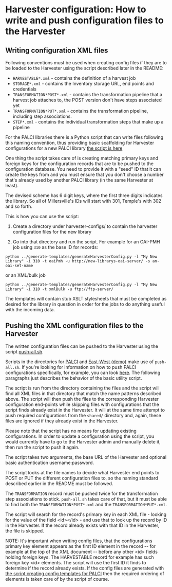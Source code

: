 # Harvester configuration: How to write and push configuration files to the Harvester

## Writing configuration XML files

Following conventions must be used when creating config files if they are to be loaded to the Harvester using the script described later in the README:

- `HARVESTABLE*.xml`  - contains the definition of a harvest job
- `STORAGE*.xml` - contains the Inventory storage URL, end points and credentials
- `TRANSFORMATION*POST*.xml` - contains the transformation pipeline that a harvest job attaches to, the POST version don't have steps associated yet
- `TRANSFORMATION*PUT*.xml` - contains the transformation pipeline, including step associations.
- `STEP*.xml` - contains the individual transformation steps that make up a pipeline

For the PALCI libraries there is a Python script that can write files following this naming convention, thus providing basic scaffolding for Harvester configurations for a new PALCI library [the script is here](../../palci/harvester-configs/generate-templates/generateHarvesterConfig.py)

One thing the script takes care of is creating matching primary keys and foreign keys for the configuration records that are to be pushed to the configuration database. You need to provide it with a "seed" ID that it can create the keys from and you must ensure that you don't choose a number that's already used by another PALCI library (in the same Harvester at least).

The devised scheme has 6 digit keys, where the first three digits indicates the library. So all of Millersville's IDs will start with 301, Temple's with 302 and so forth.

This is how you can use the script:

1) Create a directory under harvester-configs/ to contain the harvester configuration files for the new library

2) Go into that directory and run the script. For example for an OAI-PMH job using `310` as the base ID for records:

  `python ../generate-templates/generateHarvesterConfig.py -l "My New Library" -i 310 -t oaiPmh -u http://new-librarys-oai-server/ -s an-oai-set-name`

or an XML/bulk job

  `python ../generate-templates/generateHarvesterConfig.py -l "My New Library" -i 310 -t xmlBulk -u ftp://ftp-server/`

The templates will contain stub XSLT stylesheets that must be completed as desired for the library in question in order for the jobs to do anything useful with the incoming data.

## Pushing the XML configuration files to the Harvester
The written configuration files can be pushed to the Harvester using the script [push-all.sh](push-all.sh). 

Scripts in the directories for [PALCI](/palci/harvester-configs) and [East-West (demo)](/east-west/harvesting) make use of `push-all.sh`. If you're looking for information on how to push PALCI configurations specifically, for example, you can look [here](/palci/README.md). The following paragraphs just describes the behavior of the basic utility script.

The script is run from the directory containing the files and the script will find all XML files in that directory that match the name patterns described above. The script will then push the files to the corresponding Harvester configuration end-points while skipping files with configurations that the script finds already exist in the Harvester. It will at the same time attempt to push required configurations from the `shared/` directory and, again, these files are ignored if they already exist in the Harvester. 

Please note that the script has no means for updating existing configurations. In order to update a configuration using the script, you would currently have to go to the Harvester admin and manually delete it, then run the script to push it again. 

The script takes two arguments, the base URL of the Harvester and optional basic authentication username:password.

The script looks at the file names to decide what Harvester end points to POST or PUT the different configuration files to, so the naming standard described earlier in the README must be followed. 

The `TRANSFORMATION` record must be pushed twice for the transformation step associations to stick. `push-all.sh` takes care of that, but it must be able to find both the `TRANSFORMATION*POST*.xml` and the `TRANSFORMATION*PUT*.xml`.

The script will search for the record's primary key in each XML file - looking for the value of the field &lt;id&gt;&lt;/id&gt; - and use that to look up the record by ID in the Harvester. If the record already exists with that ID in the Harvester, the file is skipped.

NOTE: It's important when writing config files, that the configurations primary key element appears as the first ID element in the record -- for example at the top of the XML document -- before any other &lt;id&gt; fields holding foreign keys. The HARVESTABLE record for example has such foreign key &lt;id&gt; elements. The script will use the first ID it finds to determine if the record already exists. If the config files are generated with [the script creating config templates for PALCI](/palci/harvester-configs/generate-templates/generateHarvesterConfig.py) then the required ordering of elements is taken care of by the script of course. 

